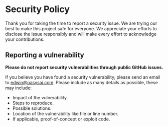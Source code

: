 # Security Policy

Thank you for taking the time to report a security issue. We are trying our best
to make this project safe for everyone. We appreciate your efforts to disclose
the issue responsibly and will make every effort to acknowledge your
contributions.

## Reporting a vulnerability

**Please do not report security vulnerabilities through public GitHub issues.**

If you believe you have found a security vulnerability, please send an email to
edwin@oasysai.com. Please include as many details as possible, these may
include:

- Impact of the vulnerability.
- Steps to reproduce.
- Possible solutions.
- Location of the vulnerability like file or line number.
- If applicable, proof-of-concept or exploit code.
